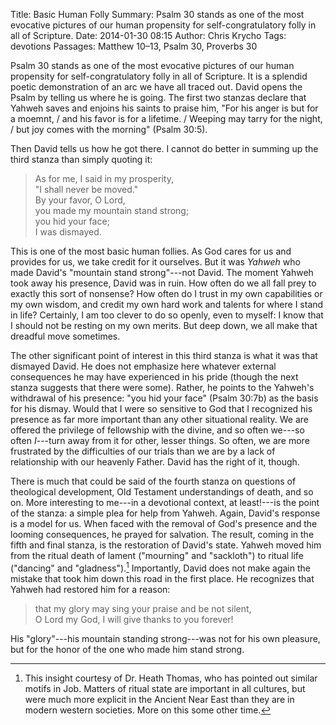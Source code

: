 Title: Basic Human Folly
Summary: Psalm 30 stands as one of the most evocative pictures of our human propensity for self-congratulatory folly in all of Scripture.
Date: 2014-01-30 08:15
Author: Chris Krycho
Tags: devotions
Passages: Matthew 10–13, Psalm 30, Proverbs 30
<!--Template: devotions-->

Psalm 30 stands as one of the most evocative pictures of our human propensity for self-congratulatory folly in all of Scripture. It is a splendid poetic demonstration of an arc we have all traced out. David opens the Psalm by telling us where he is going. The first two stanzas declare that Yahweh saves and enjoins his saints to praise him, "For his anger is but for a moemnt,  / and his favor is for a lifetime. / Weeping may tarry for the night, / but joy comes with the morning" (Psalm 30:5).

Then David tells us how he got there. I cannot do better in summing up the third stanza than simply quoting it:

> As for me, I said in my prosperity,  
> "I shall never be moved."  
> By your favor, O <span class='smcp'>Lord</span>,  
> you made my mountain stand strong;  
> you hid your face;  
> I was dismayed.

This is one of the most basic human follies. As God cares for us and provides for us, we take credit for it ourselves. But it was *Yahweh* who made David's "mountain stand strong"---not David. The moment Yahweh took away his presence, David was in ruin. How often do we all fall prey to exactly this sort of nonsense? How often do I trust in my own capabilities or my own wisdom, and credit my own hard work and talents for where I stand in life? Certainly, I am too clever to do so openly, even to myself: I know that I should not be resting on my own merits. But deep down, we all make that dreadful move sometimes.

The other significant point of interest in this third stanza is what it was that dismayed David. He does not emphasize here whatever external consequences he may have experienced in his pride (though the next stanza suggests that there were some). Rather, he points to the Yahweh's withdrawal of his presence: "you hid your face" (Psalm 30:7b) as the basis for his dismay. Would that I were so sensitive to God that I recognized his presence as far more important than any other situational reality. We are offered the privilege of fellowship with the divine, and so often we---so often *I*---turn away from it for other, lesser things. So often, we are more frustrated by the difficulties of our trials than we are by a lack of relationship with our heavenly Father. David has the right of it, though.

There is much that could be said of the fourth stanza on questions of theological development, Old Testament understandings of death, and so on. More interesting to me---in a devotional context, at least!---is the point of the stanza: a simple plea for help from Yahweh. Again, David's response is a model for us. When faced with the removal of God's presence and the looming consequences, he prayed for salvation. The result, coming in the fifth and final stanza, is the restoration of David's state. Yahweh moved him from the ritual death of lament ("mourning" and "sackloth") to ritual life ("dancing" and "gladness").[^ritual] Importantly, David does not make again the mistake that took him down this road in the first place. He recognizes that Yahweh had restored him for a reason:

> that my glory may sing your praise and be not silent,  
> O <span class='smcp'>Lord</span> my God, I will give thanks to you forever!

His "glory"---his mountain standing strong---was not for his own pleasure, but for the honor of the one who made him stand strong.

[^ritual]: This insight courtesy of Dr. Heath Thomas, who has pointed out similar motifs in Job. Matters of ritual state are important in all cultures, but were much more explicit in the Ancient Near East than they are in modern western societies. More on this some other time.